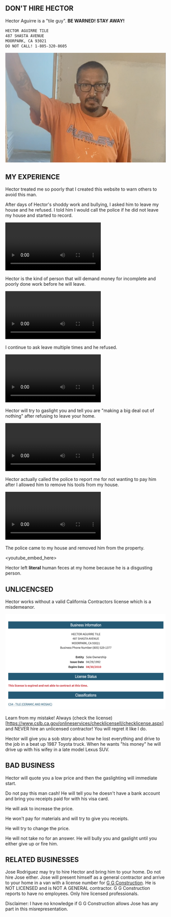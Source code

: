 ## DON'T HIRE HECTOR

Hector Aguirre is a "tile guy". **BE WARNED! STAY AWAY!**

```
HECTOR AGUIRRE TILE
487 SHASTA AVENUE
MOORPARK, CA 93021
DO NOT CALL! 1-805-320-8605
```

![Hector Aguirre Tile](/hector.png)


## MY EXPERIENCE

Hector treated me so poorly that I created this website to warn others to avoid this man.

After days of Hector's shoddy work and bullying, I asked him to leave my house and he refused. I told him I would call the police if he did not leave my house and started to record.

<video src="video1.mp4" controls="controls" style="max-width: 730px;">
</video>

Hector is the kind of person that will demand money for incomplete and poorly done work before he will leave.

<video src="video2.mp4" controls="controls" style="max-width: 730px;">
</video>

I continue to ask leave multiple times and he refused.

<video src="video3.mp4" controls="controls" style="max-width: 730px;">
</video>

Hector will try to gaslight you and tell you are "making a big deal out of nothing" after refusing to leave your home.

<video src="video4.mp4" controls="controls" style="max-width: 730px;">
</video>

Hector actually called the police to report me for not wanting to pay him after I allowed him to remove his tools from my house.

<video src="video5.mp4" controls="controls" style="max-width: 730px;">
</video>

The police came to my house and removed him from the property.

<youtube_embed_here>

Hector left **literal** human feces at my home because he is a disgusting person.

## UNLICENCSED

Hector works without a valid California Contractors license which is a misdemeanor.

[![Hector Aguirre Tile](/license.png)](https://www.cslb.ca.gov/OnlineServices/checklicenseII/LicenseDetail.aspx?LicNum=643637)

Learn from my mistake! Always (check the license)[https://www.cslb.ca.gov/onlineservices/checklicenseII/checklicense.aspx] and NEVER hire an unlicensed contractor! You will regret it like I do.

Hector will give you a sob story about how he lost everything and drive to the job in a beat up 1987 Toyota truck. When he wants "his money" he will drive up with his wifey in a late model Lexus SUV. 

## BAD BUSINESS

Hector will quote you a low price and then the gaslighting will immediate start.

Do not pay this man cash! He will tell you he doesn't have a bank account and bring you receipts paid for with his visa card.

He will ask to increase the price.

He won't pay for materials and will try to give you receipts.

He will try to change the price.

He will not take no for an answer. He will bully you and gaslight until you either give up or fire him.

## RELATED BUSINESSES

Jose Rodriguez may try to hire Hector and bring him to your home. Do not hire Jose either. Jose will present himself as a general contractor and arrive to your home in a van with a license number for [G G Construction](https://cslb.ca.gov/OnlineServices/CheckLicenseII/LicenseDetail.aspx?LicNum=849731). He is NOT LICENSED and is NOT A GENERAL contractor. G G Construction reports to have no employees. Only hire licensed professionals.

Disclaimer: I have no knowledge if G G Construction allows Jose has any part in this misrepresentation. 



